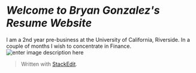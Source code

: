 ﻿# *Welcome to Bryan Gonzalez's Resume Website* 
I am a 2nd year pre-business at  the University of California, Riverside. In a couple of months I wish to concentrate in Finance. 
![enter image description here](https://lh3.googleusercontent.com/US55Q2o3kaoEWsvRTR6VJu4Uam6MJVoQjpWxWLwAnqXXkremYmV2rGaLlJQ3XrMIeGbIaD74AiVy "Screenshot")
> Written with [StackEdit](https://stackedit.io/).

